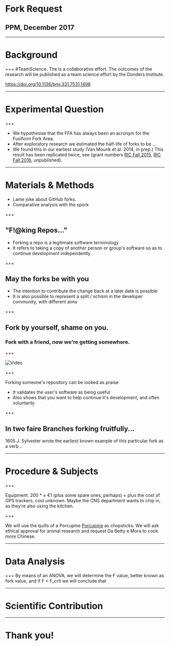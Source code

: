 # Fork Request 
## PPM, December 2017

---

# Background

+++
#TeamScience. The is a collaborative effort. The outcomes of the research will be published as a team science effort by the Donders Institute.

https://doi.org/10.1136/bmj.331.7531.1498

---

# Experimental Question
+++
- We hypothesise that the FFA has always been an acronym for the Fusiform Fork Area.
- After exploratory research we estimated the half-life of forks to be ...
 - We found this in our earliest study (Van Mourik et al. 2014, in prep.) This result has been replicated twice,
 see (grant numbers [RIC Fall 2015](https://docs.google.com/document/d/15jg1YHpHG_-xchWnq9zHXQoU33K2eqEI97rbhe0TdVI), [RIC Fall 2016](https://docs.google.com/document/d/1JwDWR4ktyRerZ78i_v9WBSoHi2pvvsan2ejlBvIaXpU), unpublished).

---

# Materials & Methods
- Lame joke about GitHub forks.
- Comparative analysis with the spork

+++

## "F!@king Repos..."
- Forking a repo is a legitimate software terminology
- It refers to taking a copy of another person or group's software so as to continue development independently

+++

## May the forks be with you
- The intention to contribute the change back at a later date is possible
- It is also possible to represent a split / schism in the developer community, with different aims

+++

## Fork by yourself, shame on you.  
### Fork with a friend, now we're getting somewhere.


+++

![Video](https://www.youtube.com/embed/MaGSG7Lselk?start=6)

+++

Forking someone's repository can be looked as praise
- It validates the user's software as being useful
- Also shows that you want to help continue it's development, and often voluntarily

+++

## In two faire Branches forking fruitfully...
1605 J. Sylvester wrote the earliest known example of this particular fork as a verb...

---

# Procedure & Subjects

+++

Equipment: 200 * ± €1 (plus some spare ones, perhaps) + plus the cost of GPS trackers, cost unknown. Maybe the CNS department wants to chip in, as they’re also using the kitchen.

+++

We will use the quills of a Porcupine [Porcupine](https://timvanmourik.github.io/Porcupine) as chopsticks. We will ask ethical approval for animal research and request Da Betty e Mora to cook more Chinese.

---

# Data Analysis

+++
By means of an ANOVA, we will determine the F value, better known as fork value, and if F < F_crit we will conclude that 

---
# Scientific Contribution

---

# Thank you!

